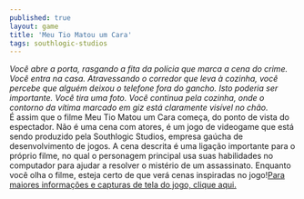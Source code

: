 ```yaml
---
published: true
layout: game
title: 'Meu Tio Matou um Cara'
tags: southlogic-studios
---
```

<span style="font-style: italic;">Você abre a porta, rasgando a fita da polícia que marca a cena do crime. Você entra na casa. Atravessando o corredor que leva à cozinha, você percebe que alguém deixou o telefone fora do gancho. Isto poderia ser importante. Você tira uma foto. Você continua pela cozinha, onde o contorno da vítima marcado em giz está claramente visível no chão.</span><br style="font-style: italic;" />
É assim que o filme Meu Tio Matou um Cara começa, do ponto de vista do espectador. Não é uma cena com atores, é um jogo de videogame que está sendo produzido pela Southlogic Studios, empresa gaúcha de desenvolvimento de jogos. A cena descrita é uma ligação importante para o próprio filme, no qual o personagem principal usa suas habilidades no computador para ajudar a resolver o mistério de um assassinato. Enquanto você olha o filme, esteja certo de que verá cenas inspiradas no jogo!<a href="http://www.southlogic.com.br/projects/meutio.php?language=2">Para maiores informações e capturas de tela do jogo, clique aqui.</a>




